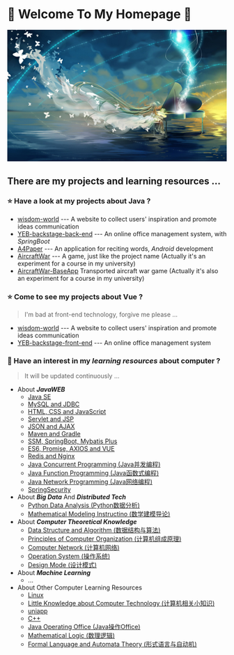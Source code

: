 # 💙 Welcome To My Homepage 💙
![homepagePicture1](pics/v2-b4fa1163d7c6f7bb2d246eb1a7bb6b50.jpg)
## There are my projects and learning resources ...
### :star: Have a look at my projects about Java ?
- [wisdom-world](https://github.com/SunDocker/wisdom-world-parent) --- A website to collect users' inspiration and promote ideas communication
- [YEB-backstage-back-end](https://github.com/SunDocker/YEB-backstage-back-end) --- An online office management system, with *SpringBoot*
- [A4Paper](https://github.com/SunDocker/A4Paper) --- An application for reciting words, *Android* development
- [AircraftWar](https://github.com/SunDocker/AircraftWar-base) --- A game, just like the project name (Actually it's an experiment for a course in my university)
- [AircraftWar-BaseApp](https://github.com/SunDocker/AircraftWar-BaseApp) Transported aircraft war game (Actually it's also an experiment for a course in my university)
### :star: Come to see my projects about Vue ?
> I'm bad at front-end technology, forgive me please ...
- [wisdom-world](https://github.com/SunDocker/wisdom-world-app.git) --- A website to collect users' inspiration and promote ideas communication
- [YEB-backstage-front-end](https://github.com/SunDocker/YEB-backstage-front-end) --- An online office management system
### :star2: Have an interest in my *learning resources* about computer ?
> It will be updated continuously ...
- About ***JavaWEB***
  - [Java SE](https://github.com/SunDocker/Java-SE.git)
  - [MySQL and JDBC](https://github.com/SunDocker/MySQL_JDBC.git)
  - [HTML, CSS and JavaScript](https://github.com/SunDocker/HTML_CSS_JavaScript.git)
  - [Servlet and JSP](https://github.com/SunDocker/Servlet_JSP.git)
  - [JSON and AJAX](https://github.com/SunDocker/JSON_AJAX.git)
  - [Maven and Gradle](https://github.com/SunDocker/Maven_Gradle.git)
  - [SSM, SpringBoot, Mybatis Plus](https://github.com/SunDocker/SSM_SpringBoot_MyBatisPlus.git)
  - [ES6, Promise, AXIOS and VUE](https://github.com/SunDocker/ES6_Promise_Axios_Vue.git)
  - [Redis and Nginx](https://github.com/SunDocker/Redis_Nginx.git)
  - [Java Concurrent Programming (Java并发编程)](https://github.com/SunDocker/concurrent-programming.git)
  - [Java Function Programming (Java函数式编程)](https://github.com/SunDocker/function-programming.git)
  - [Java Network Programming (Java网络编程)](https://github.com/SunDocker/network-programming.git)
  - [SpringSecurity](https://github.com/SunDocker/SpringSecurity.git)
- About ***Big Data*** And ***Distributed Tech***
  - [Python Data Analysis (Python数据分析)](https://github.com/SunDocker/python_data_analysis.git)
  - [Mathematical Modeling Instructino (数学建模导论)](https://github.com/SunDocker/mathematical_modeling_instruction.git)
- About ***Computer Theoretical Knowledge***
  - [Data Structure and Algorithm (数据结构与算法)](https://github.com/SunDocker/data-structure-and-algorithm.git)
  - [Principles of Computer Organization (计算机组成原理)](https://github.com/SunDocker/principles-of-computer-composition.git)
  - [Computer Network (计算机网络)](https://github.com/SunDocker/computer-network.git)
  - [Operation System (操作系统)](https://github.com/SunDocker/operation-system.git)
  - [Design Mode (设计模式)](https://github.com/SunDocker/design-mode.git)
- About ***Machine Learning***
  - ...
- About Other Computer Learning Resources
  - [Linux](https://github.com/SunDocker/Linux.git)
  - [Little Knowledge about Computer Technology (计算机相关小知识)](https://github.com/SunDocker/computer-little-knowledge.git)
  - [uniapp](https://github.com/SunDocker/uniapp.git)
  - [C++](https://github.com/SunDocker/c-plus.git)
  - [Java Operating Office (Java操作Office)](https://github.com/SunDocker/java-operate-office.git)
  - [Mathematical Logic (数理逻辑)](https://github.com/SunDocker/mathematical-logic.git)
  - [Formal Language and Automata Theory (形式语言与自动机)](https://github.com/SunDocker/formal-language-and-automata.git)









<!--
**SunDocker/SunDocker** is a ✨ _special_ ✨ repository because its `README.md` (this file) appears on your GitHub profile.

Here are some ideas to get you started:

- 🔭 I’m currently working on ...
- 🌱 I’m currently learning ...
- 👯 I’m looking to collaborate on ...
- 🤔 I’m looking for help with ...
- 💬 Ask me about ...
- 📫 How to reach me: ...
- 😄 Pronouns: ...
- ⚡ Fun fact: ...
-->
